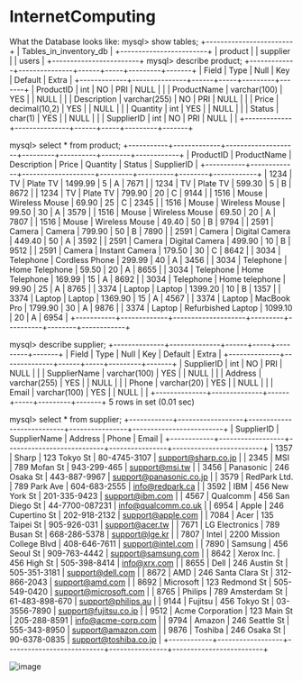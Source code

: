 # InternetComputing

What the Database looks like:
mysql> show tables;
+------------------------+
| Tables_in_inventory_db |
+------------------------+
| product                |
| supplier               |
| users                  |
+------------------------+
mysql> describe product;
+-------------+---------------+------+-----+---------+-------+
| Field       | Type          | Null | Key | Default | Extra |
+-------------+---------------+------+-----+---------+-------+
| ProductID   | int           | NO   | PRI | NULL    |       |
| ProductName | varchar(100)  | YES  |     | NULL    |       |
| Description | varchar(255)  | NO   | PRI | NULL    |       |
| Price       | decimal(10,2) | YES  |     | NULL    |       |
| Quantity    | int           | YES  |     | NULL    |       |
| Status      | char(1)       | YES  |     | NULL    |       |
| SupplierID  | int           | NO   | PRI | NULL    |       |
+-------------+---------------+------+-----+---------+-------+

mysql> select * from product;
+-----------+-------------+--------------------+---------+----------+--------+------------+
| ProductID | ProductName | Description        | Price   | Quantity | Status | SupplierID |
+-----------+-------------+--------------------+---------+----------+--------+------------+
|      1234 | TV          | Plate TV           | 1499.99 |        5 | A      |       7671 |
|      1234 | TV          | Plate TV           |  599.30 |        5 | B      |       8672 |
|      1234 | TV          | Plate TV           |  799.90 |       20 | C      |       9144 |
|      1516 | Mouse       | Wireless Mouse     |   69.90 |       25 | C      |       2345 |
|      1516 | Mouse       | Wireless Mouse     |   99.50 |       30 | A      |       3579 |
|      1516 | Mouse       | Wireless Mouse     |   69.50 |       20 | A      |       7807 |
|      1516 | Mouse       | Wireless Mouse     |   49.40 |       50 | B      |       9794 |
|      2591 | Camera      | Camera             |  799.90 |       50 | B      |       7890 |
|      2591 | Camera      | Digital Camera     |  449.40 |       50 | A      |       3592 |
|      2591 | Camera      | Digital Camera     |  499.90 |
 10 | B      |       9512 |
|      2591 | Camera      | Instant Camera     |  179.50 |       30 | C      |       8642 |
|      3034 | Telephone   | Cordless Phone     |  299.99 |
 40 | A      |       3456 |
|      3034 | Telephone   | Home Telephone     |   59.50 |       20 | A      |       8655 |
|      3034 | Telephone   | Home Telephone     |  169.99 |       15 | A      |       8692 |
|      3034 | Telephone   | Home telephone     |   99.90 |       25 | A      |       8765 |
|      3374 | Laptop      | Laptop             | 1399.20 |       10 | B      |       1357 |
|      3374 | Laptop      | Laptop             | 1369.90 |       15 | A      |       4567 |
|      3374 | Laptop      | MacBook Pro        | 1799.90 |
 30 | A      |       9876 |
|      3374 | Laptop      | Refurbished Laptop | 1099.10 |       20 | A      |       6954 |
+-----------+-------------+--------------------+---------+----------+--------+------------+

mysql> describe supplier;
+--------------+--------------+------+-----+---------+-------+
| Field        | Type         | Null | Key | Default | Extra |
+--------------+--------------+------+-----+---------+-------+
| SupplierID   | int          | NO   | PRI | NULL    |       |
| SupplierName | varchar(100) | YES  |     | NULL    |       |
| Address      | varchar(255) | YES  |     | NULL    |       |
| Phone        | varchar(20)  | YES  |     | NULL    |       |
| Email        | varchar(100) | YES  |     | NULL    |       |
+--------------+--------------+------+-----+---------+-------+
5 rows in set (0.01 sec)

mysql> select * from supplier;
+------------+------------------+---------------------------+----------------+-------------------------+
| SupplierID | SupplierName     | Address                   | Phone          | Email                   |
+------------+------------------+---------------------------+----------------+-------------------------+
|       1357 | Sharp            | 123 Tokyo St              | 80-4745-3107   | support@sharp.co.jp     |
|       2345 | MSI              | 789 Mofan St              | 943-299-465    | support@msi.tw          |
|       3456 | Panasonic        | 246 Osaka St              | 443-887-9967   | support@panasonic.co.jp |
|       3579 | RedPark Ltd.     | 789 Park Ave              | 604-683-2555   | info@redpark.ca         |
|       3592 | IBM              | 456 New York St           | 201-335-9423   | support@ibm.com         |
|       4567 | Qualcomm         | 456 San Diego St          | 44-7700-087231 | info@qualcomm.co.uk     |
|       6954 | Apple            | 246 Cupertino St          | 202-918-2132   | support@apple.com       |
|       7084 | Acer             | 135 Taipei St             | 905-926-031    | support@acer.tw         |
|       7671 | LG Electronics   | 789 Busan St              | 668-286-5378   | support@lge.kr          |
|       7807 | Intel            | 2200 Mission College Blvd | 408-646-7611   | support@intel.com       |
|       7890 | Samsung          | 456 Seoul St              | 909-763-4442   | support@samsung.com     |
|       8642 | Xerox Inc.       | 456 High St               | 505-398-8414   | info@xrx.com            |
|       8655 | Dell             | 246 Austin St             | 505-351-3181   | support@dell.com        |
|       8672 | AMD              | 246 Santa Clara St        | 312-866-2043   | support@amd.com         |
|       8692 | Microsoft        | 123 Redmond St            | 505-549-0420   | support@microsoft.com   |
|       8765 | Philips          | 789 Amsterdam St          | 61-483-898-670 | support@philips.au      |
|       9144 | Fujitsu          | 456 Tokyo St              | 03-3556-7890   | support@fujitsu.co.jp   |
|       9512 | Acme Corporation | 123 Main St               | 205-288-8591   | info@acme-corp.com      |
|       9794 | Amazon           | 246 Seattle St            | 555-343-8950   | support@amazon.com      |
|       9876 | Toshiba          | 246 Osaka St              | 90-6378-0835   | support@toshiba.co.jp   |
+------------+------------------+---------------------------+----------------+-------------------------+

![image](https://github.com/user-attachments/assets/d0b528e4-180f-4da1-9ce7-864b9c490e98)
